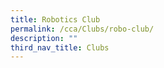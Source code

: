 ```yaml
---
title: Robotics Club
permalink: /cca/Clubs/robo-club/
description: ""
third_nav_title: Clubs
---
```

